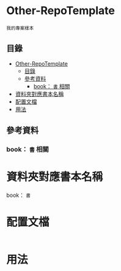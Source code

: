 # Other-RepoTemplate

```
我的專案樣本
```

## 目錄

- [Other-RepoTemplate](#other-repotemplate)
	- [目錄](#目錄)
	- [參考資料](#參考資料)
		- [book： `書` 相關](#book-書-相關)
- [資料夾對應書本名稱](#資料夾對應書本名稱)
- [配置文檔](#配置文檔)
- [用法](#用法)

## 參考資料

[]()

### book： `書` 相關

[]()

# 資料夾對應書本名稱

book： `書`


# 配置文檔

```
```

# 用法

```
```
